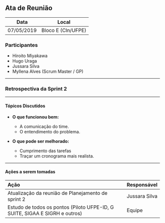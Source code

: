 ## Ata de Reunião
  

| Data       | Local              |
| :--------: | :----------------: |
| 07/05/2019 | Bloco E (CIn/UFPE) |

### Participantes

* Hiroito Miyakawa
* Hugo Uraga
* Jussara Silva
* Myllena Alves (Scrum Master / GP)

---

### Retrospectiva da Sprint 2

---

#### Tópicos Discutidos

- **O que funcionou bem:**
  - A comunicação do time.
  - O entendimento do problema.

- **O que pode ser melhorado:**
  - Cumprimento das tarefas
  - Traçar um cronograma mais realista.
    
---

#### Ações a serem tomadas

| Ação                                                                          | Responsável                  |
|:----------------------------------------------------------------------------- | :--------------------------- |
| Atualização da reunião de Planejamento de sprint 2                            | Jussara Silva                | 
| Estudo de todos os pontos (Piloto UFPE-ID, G SUITE, SIGAA E SIGRH e outros)   | Equipe                       |
